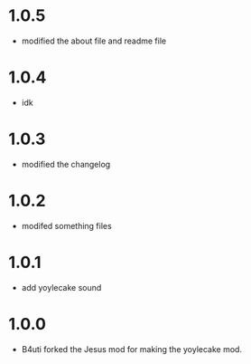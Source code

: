 # 1.0.5
- modified the about file and readme file

# 1.0.4
- idk

# 1.0.3
- modified the changelog

# 1.0.2
- modifed something files

# 1.0.1
- add yoylecake sound

# 1.0.0
- B4uti forked the Jesus mod for making the yoylecake mod.

